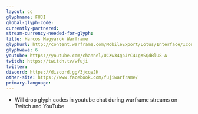 ```yaml
---
layout: cc
glyphname: FUJI
global-glyph-code: 
currently-partnered: 
stream-currency-needed-for-glyph: 
title: Harcos Magyarok Warframe
glyphurl: http://content.warframe.com/MobileExport/Lotus/Interface/Icons/Player/ContentCreators/HarcosMagyarokWarframe.png
glyphwave: 6
youtube: https://youtube.com/channel/UCXw34gpJrC4LgXSQdBlU8-A
twitch: https://twitch.tv/wfuji
twitter: 
discord: https://discord.gg/3jcqeJH
other-site: https://www.facebook.com/fujiwarframe/
primary-language: 
---
```

* Will drop glyph codes in youtube chat during warframe streams on Twitch and YouTube
